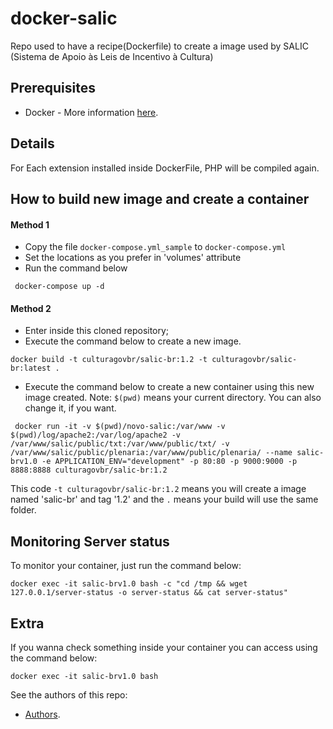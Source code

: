 # docker-salic

Repo used to have a recipe(Dockerfile) to create a image used by SALIC (Sistema de Apoio às Leis de Incentivo à Cultura)

## Prerequisites
* Docker - More information [here](http://pt.slideshare.net/vinnyfs89/docker-essa-baleia-vai-te-conquistar?qid=aed7b752-f313-4515-badd-f3bf811c8a35&v=&b=&from_search=1).

## Details

For Each extension installed inside DockerFile, PHP will be compiled again.

## How to build new image and create a container

#### Method 1

 * Copy the file ```docker-compose.yml_sample``` to ```docker-compose.yml``` 
 * Set the locations as you prefer in 'volumes' attribute
 * Run the command below
```
 docker-compose up -d
```

#### Method 2
* Enter inside this cloned repository;
* Execute the command below to create a new image.
```
docker build -t culturagovbr/salic-br:1.2 -t culturagovbr/salic-br:latest .
```
* Execute the command below to create a new container using this new image created. Note: `$(pwd)` means your current directory. You can also change it, if you want.
```
 docker run -it -v $(pwd)/novo-salic:/var/www -v $(pwd)/log/apache2:/var/log/apache2 -v /var/www/salic/public/txt:/var/www/public/txt/ -v /var/www/salic/public/plenaria:/var/www/public/plenaria/ --name salic-brv1.0 -e APPLICATION_ENV="development" -p 80:80 -p 9000:9000 -p 8888:8888 culturagovbr/salic-br:1.2
```

This code `-t culturagovbr/salic-br:1.2` means you will create a image named 'salic-br' and tag '1.2' and the `.` means your build will use the same folder.



## Monitoring Server status

To monitor your container, just run the command below:
```
docker exec -it salic-brv1.0 bash -c "cd /tmp && wget 127.0.0.1/server-status -o server-status && cat server-status"
```

## Extra

If you wanna check something inside your container you can access using the command below:
```
docker exec -it salic-brv1.0 bash
```

See the authors of this repo:
* [Authors](./Authors.md).
